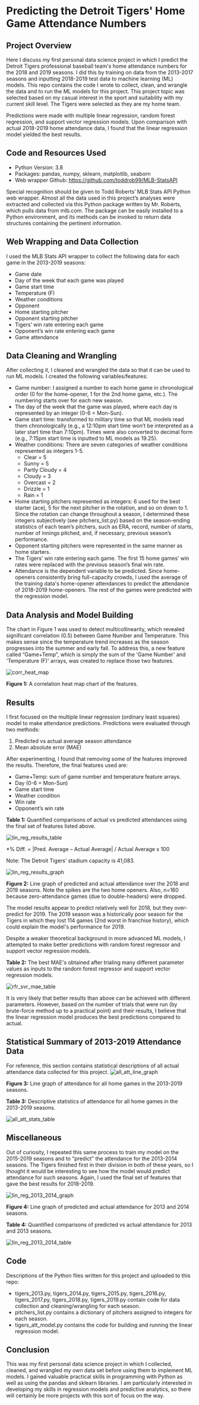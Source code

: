 # Predicting the Detroit Tigers' Home Game Attendance Numbers
## Project Overview
Here I discuss my first personal data science project in which I predict the Detroit Tigers professional baseball team's home attendance numbers for the 2018 and 2019 seasons. I did this by training on data from the 2013-2017 seasons and inputting 2018-2019 test data to machine learning (ML) models. This repo contains the code I wrote to collect, clean, and wrangle the data and to run the ML models for this project. This project topic was selected based on my casual interest in the sport and suitability with my current skill level. The Tigers were selected as they are my home team.

Predictions were made with multiple linear regression, random forest regression, and support vector regression models. Upon comparison with actual 2018-2019 home attendance data, I found that the linear regression model yielded the best results.

## Code and Resources Used
- Python Version: 3.8
- Packages: pandas, numpy, sklearn, matplotlib, seaborn
- Web wrapper Github: https://github.com/toddrob99/MLB-StatsAPI

Special recognition should be given to Todd Roberts’ MLB Stats API Python web wrapper. Almost all the data used in this project’s analyses were extracted and collected via this Python package written by Mr. Roberts, which pulls data from mlb.com. The package can be easily installed to a Python environment, and its methods can be invoked to return data structures containing the pertinent information.

## Web Wrapping and Data Collection
I used the MLB Stats API wrapper to collect the following data for each game in the 2013-2019 seasons:
- Game date
- Day of the week that each game was played
- Game start time
- Temperature (F)
- Weather conditions
- Opponent
- Home starting pitcher
- Opponent starting pitcher
- Tigers’ win rate entering each game
- Opponent’s win rate entering each game
- Game attendance

## Data Cleaning and Wrangling
After collecting it, I cleaned and wrangled the data so that it can be used to run ML models. I created the following variables/features:
- Game number: I assigned a number to each home game in chronological order (0 for the home-opener, 1 for the 2nd home game, etc.). The numbering starts over for each new season.
- The day of the week that the game was played, where each day is represented by an integer (0-6 = Mon-Sun).
- Game start time: transformed to military time so that ML models read them chronologically (e.g., a 12:10pm start time won’t be interpreted as a later start time than 7:10pm). Times were also converted to decimal form (e.g., 7:15pm start time is inputted to ML models as 19.25).
- Weather conditions: There are seven categories of weather conditions represented as integers 1-5.
  - Clear = 5
  - Sunny = 5
  - Partly Cloudy = 4
  - Cloudy = 3
  - Overcast = 2
  - Drizzle = 1
  - Rain = 1
- Home starting pitchers represented as integers: 6 used for the best starter (ace), 5 for the next pitcher in the rotation, and so on down to 1. Since the rotation can change throughout a season, I determined these integers subjectively (see pitchers_list.py) based on the season-ending statistics of each team’s pitchers, such as ERA, record, number of starts, number of innings pitched, and, if necessary, previous season’s performance.
- Opponent starting pitchers were represented in the same manner as home starters.
- The Tigers’ win rate entering each game. The first 15 home games’ win rates were replaced with the previous season’s final win rate.
- Attendance is the dependent variable to be predicted. Since home-openers consistently bring full-capacity crowds, I used the average of the training data's home-opener attendances to predict the attendance of 2018-2019 home-openers. The rest of the games were predicted with the regression model.

## Data Analysis and Model Building
The chart in Figure 1 was used to detect multicollinearity, which revealed significant correlation (0.5) between Game Number and Temperature. This makes sense since the temperature trend increases as the season progresses into the summer and early fall. To address this, a new feature called “Game+Temp”, which is simply the sum of the 'Game Number' and 'Temperature (F)' arrays, was created to replace those two features.

![corr_heat_map](https://user-images.githubusercontent.com/90481059/161100308-51f49e81-54d1-4f4c-80e3-49fb6dd6611e.png)

**Figure 1:** A correlation heat map chart of the features.

## Results
I first focused on the multiple linear regression (ordinary least squares) model to make attendance predictions. Predictions were evaluated through two methods:
1.	Predicted vs actual average season attendance
2.	Mean absolute error (MAE)

After experimenting, I found that removing some of the features improved the results. Therefore, the final features used are:
- Game+Temp: sum of game number and temperature feature arrays.
- Day (0-6 = Mon-Sun)
- Game start time
- Weather condition
- Win rate
- Opponent’s win rate
 
**Table 1:** Quantified comparisons of actual vs predicted attendances using the final set of features listed above.

![lin_reg_results_table](https://user-images.githubusercontent.com/90481059/161100378-067b9d3e-a06c-44a9-bcbb-fe8636df2162.PNG)

*% Diff. = |Pred. Average – Actual Average| / Actual Average x 100

Note: The Detroit Tigers’ stadium capacity is 41,083.

![lin_reg_results_graph](https://user-images.githubusercontent.com/90481059/161100414-3f0f8f6d-9bac-4144-92ab-12003586b278.png)

**Figure 2:** Line graph of predicted and actual attendance over the 2018 and 2019 seasons. Note the spikes are the two home openers. Also, n=160 because zero-attendance games (due to double-headers) were dropped.

The model results appear to predict relatively well for 2018, but they over-predict for 2019. The 2019 season was a historically poor season for the Tigers in which they lost 114 games (2nd worst in franchise history), which could explain the model's performance for 2019.

Despite a weaker theoretical background in more advanced ML models, I attempted to make better predictions with random forest regressor and support vector regression models. 

**Table 2:** The best MAE's obtained after trialing many different parameter values as inputs to the random forest regressor and support vector regression models.

![rfr_svr_mae_table](https://user-images.githubusercontent.com/90481059/161100481-8f07b7de-4bb5-45d4-92de-5460164d05b2.PNG)

It is very likely that better results than above can be achieved with different parameters. However, based on the number of trials that were run (by brute-force method up to a practical point) and their results, I believe that the linear regression model produces the best predictions compared to actual.

## Statistical Summary of 2013-2019 Attendance Data
For reference, this section contains statistical descriptions of all actual attendance data collected for this project. 
![all_att_line_graph](https://user-images.githubusercontent.com/90481059/161100523-30f966c4-52e9-4bf1-a8ef-067794f85faf.PNG)

**Figure 3:** Line graph of attendance for all home games in the 2013-2019 seasons.

**Table 3:** Descriptive statistics of attendance for all home games in the 2013-2019 seasons.

![all_att_stats_table](https://user-images.githubusercontent.com/90481059/161100547-9c2437e3-bff1-4d18-8662-9008ff60338c.PNG)

## Miscellaneous
Out of curiosity, I repeated this same process to train my model on the 2015-2019 seasons and to “predict” the attendance for the 2013-2014 seasons. The Tigers finished first in their division in both of these years, so I thought it would be interesting to see how the model would predict attendance for such seasons. Again, I used the final set of features that gave the best results for 2018-2019.

![lin_reg_2013_2014_graph](https://user-images.githubusercontent.com/90481059/161100603-741ebdf3-25cc-4114-9599-2f6cb892777f.PNG)

**Figure 4:** Line graph of predicted and actual attendance for 2013 and 2014 seasons.

**Table 4:** Quantified comparisons of predicted vs actual attendance for 2013 and 2013 seasons.

![lin_reg_2013_2014_table](https://user-images.githubusercontent.com/90481059/161100655-c464840c-3905-4e2e-bd84-4cc9ce45de1b.PNG)

## Code
Descriptions of the Python files written for this project and uploaded to this repo:
- tigers_2013.py, tigers_2014.py, tigers_2015.py, tigers_2016.py, tigers_2017.py, tigers_2018.py, tigers_2019.py contain code for data collection and cleaning/wrangling for each season.
- pitchers_list.py contains a dictionary of pitchers assigned to integers for each season.
- tigers_att_model.py contains the code for building and running the linear regression model.

## Conclusion
This was my first personal data science project in which I collected, cleaned, and wrangled my own data set before using them to implement ML models. I gained valuable practical skills in programming with Python as well as using the pandas and sklearn libraries. I am particularly interested in developing my skills in regression models and predictive analytics, so there will certainly be more projects with this sort of focus on the way.

